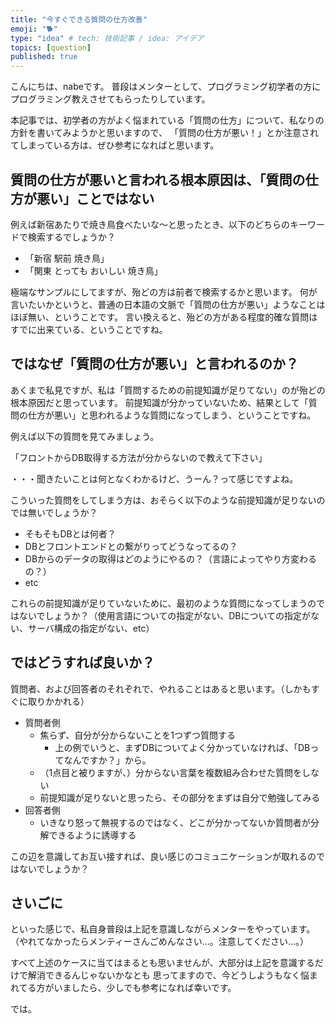 ```yaml
---
title: "今すぐできる質問の仕方改善"
emoji: "🐕"
type: "idea" # tech: 技術記事 / idea: アイデア
topics: [question]
published: true
---
```

こんにちは、nabeです。
普段はメンターとして、プログラミング初学者の方にプログラミング教えさせてもらったりしています。

本記事では、初学者の方がよく悩まれている「質問の仕方」について、私なりの方針を書いてみようかと思いますので、
「質問の仕方が悪い！」とか注意されてしまっている方は、ぜひ参考になればと思います。

## 質問の仕方が悪いと言われる根本原因は、「質問の仕方が悪い」ことではない
例えば新宿あたりで焼き鳥食べたいな〜と思ったとき、以下のどちらのキーワードで検索するでしょうか？

- 「新宿 駅前 焼き鳥」
- 「関東 とっても おいしい 焼き鳥」

極端なサンプルにしてますが、殆どの方は前者で検索するかと思います。
何が言いたいかというと、普通の日本語の文脈で「質問の仕方が悪い」ようなことはほぼ無い、ということです。
言い換えると、殆どの方がある程度的確な質問はすでに出来ている、ということですね。

## ではなぜ「質問の仕方が悪い」と言われるのか？
あくまで私見ですが、私は「質問するための前提知識が足りてない」のが殆どの根本原因だと思っています。
前提知識が分かっていないため、結果として「質問の仕方が悪い」と思われるような質問になってしまう、ということですね。

例えば以下の質問を見てみましょう。

「フロントからDB取得する方法が分からないので教えて下さい」

・・・聞きたいことは何となくわかるけど、うーん？って感じですよね。

こういった質問をしてしまう方は、おそらく以下のような前提知識が足りないのでは無いでしょうか？

- そもそもDBとは何者？
- DBとフロントエンドとの繋がりってどうなってるの？
- DBからのデータの取得はどのようにやるの？（言語によってやり方変わるの？）
- etc

これらの前提知識が足りていないために、最初のような質問になってしまうのではないでしょうか？（使用言語についての指定がない、DBについての指定がない、サーバ構成の指定がない、etc）

## ではどうすれば良いか？
質問者、および回答者のそれぞれで、やれることはあると思います。（しかもすぐに取りかかれる）

- 質問者側
    - 焦らず、自分が分からないことを1つずつ質問する
        - 上の例でいうと、まずDBについてよく分かっていなければ、「DBってなんですか？」から。
    - （1点目と被りますが、）分からない言葉を複数組み合わせた質問をしない
    - 前提知識が足りないと思ったら、その部分をまずは自分で勉強してみる  
- 回答者側
    - いきなり怒って無視するのではなく、どこが分かってないか質問者が分解できるように誘導する

この辺を意識してお互い接すれば、良い感じのコミュニケーションが取れるのではないでしょうか？

## さいごに
といった感じで、私自身普段は上記を意識しながらメンターをやっています。
（やれてなかったらメンティーさんごめんなさい...。注意してください...。）

すべて上述のケースに当てはまるとも思いませんが、大部分は上記を意識するだけで解消できるんじゃないかなとも
思ってますので、今どうしようもなく悩まれてる方がいましたら、少しでも参考になれば幸いです。

では。
